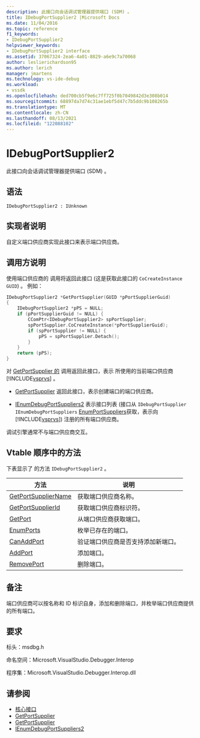 ```yaml
---
description: 此接口向会话调试管理器提供端口 (SDM) 。
title: IDebugPortSupplier2 |Microsoft Docs
ms.date: 11/04/2016
ms.topic: reference
f1_keywords:
- IDebugPortSupplier2
helpviewer_keywords:
- IDebugPortSupplier2 interface
ms.assetid: 37067324-2ea6-4a01-8829-a6e9c7a70068
author: leslierichardson95
ms.author: lerich
manager: jmartens
ms.technology: vs-ide-debug
ms.workload:
- vssdk
ms.openlocfilehash: ded700cb5f9e6c7ff725f0b7049842d3e308b014
ms.sourcegitcommit: 68897da7d74c31ae1ebf5d47c7b5ddc9b108265b
ms.translationtype: MT
ms.contentlocale: zh-CN
ms.lasthandoff: 08/13/2021
ms.locfileid: "122088102"
---
```

# <a name="idebugportsupplier2"></a>IDebugPortSupplier2
此接口向会话调试管理器提供端口 (SDM) 。

## <a name="syntax"></a>语法

```
IDebugPortSupplier2 : IUnknown
```

## <a name="notes-for-implementers"></a>实现者说明
自定义端口供应商实现此接口来表示端口供应商。

## <a name="notes-for-callers"></a>调用方说明
使用端口供应商的 调用将返回此接口 (这是获取此接口的 `CoCreateInstance` `GUID`) 。 例如：

```cpp
IDebugPortSupplier2 *GetPortSupplier(GUID *pPortSupplierGuid)
{
    IDebugPortSupplier2 *pPS = NULL;
    if (pPortSupplierGuid != NULL) {
        CComPtr<IDebugPortSupplier2> spPortSupplier;
        spPortSupplier.CoCreateInstance(*pPortSupplierGuid);
        if (spPortSupplier != NULL) {
            pPS = spPortSupplier.Detach();
        }
    }
    return (pPS);
}
```

对 [GetPortSupplier 的](../../../extensibility/debugger/reference/idebugcoreserver2-getportsupplier.md) 调用返回此接口，表示 所使用的当前端口供应商 [!INCLUDE[vsprvs](../../../code-quality/includes/vsprvs_md.md)] 。

- [GetPortSupplier](../../../extensibility/debugger/reference/idebugport2-getportsupplier.md) 返回此接口，表示创建端口的端口供应商。

- [IEnumDebugPortSuppliers2](../../../extensibility/debugger/reference/ienumdebugportsuppliers2.md) 表示接口列表 (接口从 `IDebugPortSupplier` `IEnumDebugPortSuppliers` [EnumPortSuppliers](../../../extensibility/debugger/reference/idebugcoreserver2-enumportsuppliers.md)获取，表示向 [!INCLUDE[vsprvs](../../../code-quality/includes/vsprvs_md.md)]) 注册的所有端口供应商。

调试引擎通常不与端口供应商交互。

## <a name="methods-in-vtable-order"></a>Vtable 顺序中的方法
下表显示了 的方法 `IDebugPortSupplier2` 。

|方法|说明|
|------------|-----------------|
|[GetPortSupplierName](../../../extensibility/debugger/reference/idebugportsupplier2-getportsuppliername.md)|获取端口供应商名称。|
|[GetPortSupplierId](../../../extensibility/debugger/reference/idebugportsupplier2-getportsupplierid.md)|获取端口供应商标识符。|
|[GetPort](../../../extensibility/debugger/reference/idebugportsupplier2-getport.md)|从端口供应商获取端口。|
|[EnumPorts](../../../extensibility/debugger/reference/idebugportsupplier2-enumports.md)|枚举已存在的端口。|
|[CanAddPort](../../../extensibility/debugger/reference/idebugportsupplier2-canaddport.md)|验证端口供应商是否支持添加新端口。|
|[AddPort](../../../extensibility/debugger/reference/idebugportsupplier2-addport.md)|添加端口。|
|[RemovePort](../../../extensibility/debugger/reference/idebugportsupplier2-removeport.md)|删除端口。|

## <a name="remarks"></a>备注
端口供应商可以按名称和 ID 标识自身，添加和删除端口，并枚举端口供应商提供的所有端口。

## <a name="requirements"></a>要求
标头：msdbg.h

命名空间：Microsoft.VisualStudio.Debugger.Interop

程序集：Microsoft.VisualStudio.Debugger.Interop.dll

## <a name="see-also"></a>请参阅
- [核心接口](../../../extensibility/debugger/reference/core-interfaces.md)
- [GetPortSupplier](../../../extensibility/debugger/reference/idebugport2-getportsupplier.md)
- [GetPortSupplier](../../../extensibility/debugger/reference/idebugcoreserver2-getportsupplier.md)
- [IEnumDebugPortSuppliers2](../../../extensibility/debugger/reference/ienumdebugportsuppliers2.md)
